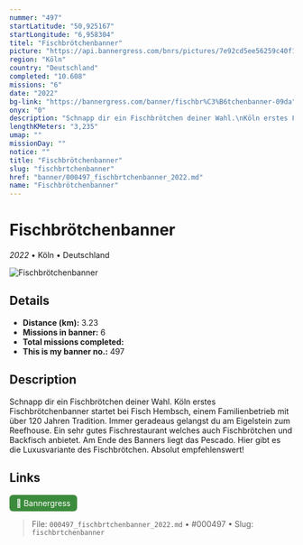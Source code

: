 ```yaml
---
nummer: "497"
startLatitude: "50,925167"
startLongitude: "6,958304"
titel: "Fischbrötchenbanner"
picture: "https://api.bannergress.com/bnrs/pictures/7e92cd5ee56259c40f1cd19da7e0adb5"
region: "Köln"
country: "Deutschland"
completed: "10.608"
missions: "6"
date: "2022"
bg-link: "https://bannergress.com/banner/fischbr%C3%B6tchenbanner-09da"
onyx: "0"
description: "Schnapp dir ein Fischbrötchen deiner Wahl.\nKöln erstes Fischbrötchenbanner startet bei Fisch Hembsch, einem Familienbetrieb mit über 120 Jahren Tradition. Immer geradeaus gelangst du am Eigelstein zum Reefhouse. Ein sehr gutes Fischrestaurant welches auch Fischbrötchen und Backfisch anbietet.\nAm Ende des Banners liegt das Pescado. Hier gibt es die Luxusvariante des Fischbrötchen. Absolut empfehlenswert!"
lengthKMeters: "3,235"
umap: ""
missionDay: ""
notice: ""
title: "Fischbrötchenbanner"
slug: "fischbrtchenbanner"
href: "banner/000497_fischbrtchenbanner_2022.md"
name: "Fischbrötchenbanner"
---
```

# Fischbrötchenbanner

*2022* • Köln • Deutschland

![Fischbrötchenbanner](https://api.bannergress.com/bnrs/pictures/7e92cd5ee56259c40f1cd19da7e0adb5)



## Details
- **Distance (km):** 3.23
- **Missions in banner:** 6
- **Total missions completed:** 
- **This is my banner no.:** 497



## Description
Schnapp dir ein Fischbrötchen deiner Wahl.
Köln erstes Fischbrötchenbanner startet bei Fisch Hembsch, einem Familienbetrieb mit über 120 Jahren Tradition. Immer geradeaus gelangst du am Eigelstein zum Reefhouse. Ein sehr gutes Fischrestaurant welches auch Fischbrötchen und Backfisch anbietet.
Am Ende des Banners liegt das Pescado. Hier gibt es die Luxusvariante des Fischbrötchen. Absolut empfehlenswert!



## Links
<a href="https://bannergress.com/banner/fischbr%C3%B6tchenbanner-09da" target="_blank" style="display:inline-block;margin-right:8px;padding:6px 12px;background:#3c8b3c;color:#fff;text-decoration:none;border-radius:6px;">🔗 Bannergress</a>



> File: `000497_fischbrtchenbanner_2022.md` • #000497 • Slug: `fischbrtchenbanner`
